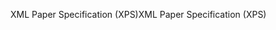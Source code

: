 <span data-ttu-id="27b70-101">XML Paper Specification (XPS)</span><span class="sxs-lookup"><span data-stu-id="27b70-101">XML Paper Specification (XPS)</span></span>